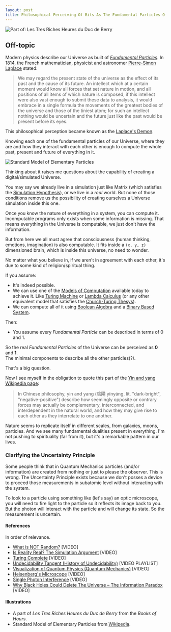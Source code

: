 ```yaml
---
layout: post
title: Philosophical Perceiving Of Bits As The Fundamental Particles Of Our Universe
---
```


![Part of: Les Tres Riches Heures du Duc de Berry](https://s1.postimage.org/5uccc36axr/de_berry.jpg)

## Off-topic

Modern physics describe our Universe as built of *[Fundamental Particles](https://en.wikipedia.org/wiki/Elementary_particle)*. In 1814, the French mathematician, physicist and astronomer [Pierre-Simon Laplace](https://en.wikipedia.org/wiki/Pierre-Simon_Laplace) stated:

>We may regard the present state of the universe as the effect of its past and the cause of its future. An intellect which at a certain moment would know all forces that set nature in motion, and all positions of all items of which nature is composed, if this intellect were also vast enough to submit these data to analysis, it would embrace in a single formula the movements of the greatest bodies of the universe and those of the tiniest atom; for such an intellect nothing would be uncertain and the future just like the past would be present before its eyes.

This philosophical perception became known as the [Laplace's Demon](https://en.wikipedia.org/wiki/Laplace%27s_demon).

Knowing each one of the fundamental particles of our Universe, where they are and how they interact with each other is enough to compute the whole past, present and future of everything in it.

![Standard Model of Elementary Particles](https://s26.postimage.org/5vjbyv0bd/1024px-_Standard_Model_of_Elementary_Particles.jpg)

Thinking about it raises me questions about the capability of creating a digital/simulated Universe.

You may say we already live in a simulation just like Matrix (which satisfies the [Simulation Hypothesis](https://en.wikipedia.org/wiki/Simulation_hypothesis)), or we live in a *real* world. But none of those conditions remove us the possibility of creating ourselves a Universe simulation inside this one.

Once you know the nature of everything in a system, you can compute it. Incomputable programs only exists when some information is missing. That means everything in the Universe is computable, we just don't have the information.

But from here we all must agree that consciousness (human thinking, emotions, imagination) is also computable. It fits inside a `(x, y, z)` dimensioned brain, which is inside this universe, no need to wonder.

No matter what you believe in, if we aren't in agreement with each other, it's due to some kind of religion/spiritual thing.

If you assume:
+ It's indeed possible.
+ We can use one of the [Models of Computation](https://en.wikipedia.org/wiki/Model_of_computation) available today to achieve it. Like [Turing Machine](https://en.wikipedia.org/wiki/Turing_machine) or [Lambda Calculus](https://fschuindt.github.io/blog/2017/01/30/a-short-lambda-calculus-explanation/) (or any other equivalent model that satisfies the [Church-Turing Thesys](https://en.wikipedia.org/wiki/Church%E2%80%93Turing_thesis)).
+ We can compute all of it using [Boolean Algebra](https://en.wikipedia.org/wiki/Boolean_algebra) and a [Binary Based System](https://en.wikipedia.org/wiki/Binary_number).

Then:
+ You assume every *Fundamental Particle* can be described in terms of 0 and 1.

So the real *Fundamental Particles* of the Universe can be perceived as **0** and **1**.  
The minimal components to describe all the other particles(?).

That's a big question.

Now I see myself in the obligation to quote this part of the [Yin and yang Wikipedia page](https://en.wikipedia.org/wiki/Yin_and_yang):
>In Chinese philosophy, yin and yang (陰陽 yīnyáng, lit. "dark-bright", "negative-positive") describe how seemingly opposite or contrary forces may actually be complementary, interconnected, and interdependent in the natural world, and how they may give rise to each other as they interrelate to one another.

Nature seems to replicate itself in different scales, from galaxies, moons, particles. And we see many fundamental dualities present in everything. I'm not pushing to spirituality (far from it), but it's a remarkable pattern in our lives.

### Clarifying the Uncertainty Principle

Some people think that in Quantum Mechanics particles (and/or information) are created from nothing or just to please the observer. This is wrong. The Uncertainty Principle exists because we don't posses a device to proceed those measurements in subatomic level without interacting with the system.

To look to a particle using something like (let's say) an optic microscope, you will need to fire light to the particle so it reflects its image back to you. But the photon will interact with the particle and will change its state. So the measurement is uncertain.


#### References
In order of relevance.
+ [What is NOT Random?](https://www.youtube.com/watch?v=sMb00lz-IfE) [VIDEO]
+ [Is Reality Real? The Simulation Argument](https://www.youtube.com/watch?v=tlTKTTt47WE) [VIDEO]
+ [Turing Complete](https://www.youtube.com/watch?v=RPQD7-AOjMI) [VIDEO]
+  [Undecidability Tangent (History of Undecidability)](https://www.youtube.com/watch?v=nsZsd5qtbo4&list=PLzH6n4zXuckpIQPv8hiHpJkSyv0fmXEYr) [VIDEO PLAYLIST]
+ [Visualization of Quantum Physics (Quantum Mechanics)](https://www.youtube.com/watch?v=p7bzE1E5PMY) [VIDEO]
+ [Heisenberg's Microscope](https://www.youtube.com/watch?v=dgoA_jmGIcA) [VIDEO]
+ [Single Photon Interference](https://www.youtube.com/watch?v=GzbKb59my3U) [VIDEO]
+ [Why Black Holes Could Delete The Universe – The Information Paradox](https://www.youtube.com/watch?v=yWO-cvGETRQ) [VIDEO]

#### Illustrations
+ A part of *Les Tres Riches Heures du Duc de Berry* from the *Books of Hours*.
+ Standard Model of Elementary Particles from [Wikipedia](https://en.wikipedia.org/wiki/Standard_Model#/media/File:Standard_Model_of_Elementary_Particles.svg).
